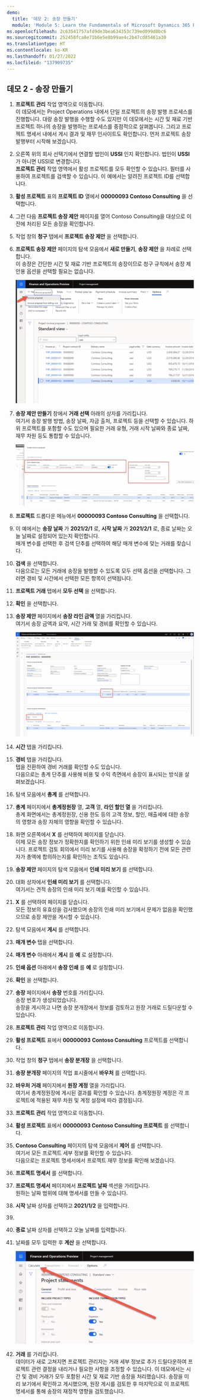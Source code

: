 ```yaml
---
demo:
  title: '데모 2: 송장 만들기'
  module: 'Module 5: Learn the Fundamentals of Microsoft Dynamics 365 Project Operations'
ms.openlocfilehash: 2c63541757afd9de3bea634353c739ed099d0bc6
ms.sourcegitcommit: 252458fca8e71b6e5e8b99ae4c2b47cd85461a30
ms.translationtype: HT
ms.contentlocale: ko-KR
ms.lasthandoff: 01/27/2022
ms.locfileid: "137909735"
---
```

## <a name="demo-2---create-an-invoice"></a>데모 2 - 송장 만들기

1. **프로젝트 관리** 작업 영역으로 이동합니다.  
    이 데모에서는 Project Operations 내에서 단일 프로젝트의 송장 발행 프로세스를 진행합니다. 대량 송장 발행을 수행할 수도 있지만 이 데모에서는 시간 및 재료 기반 프로젝트 하나의 송장을 발행하는 프로세스를 중점적으로 살펴봅니다. 그리고 프로젝트 명세서 내에서 게시 결과 및 재무 인사이트도 확인합니다. 먼저 프로젝트 송장 발행부터 시작해 보겠습니다. 

1. 오른쪽 위의 회사 선택기에서 연결할 법인이 **USSI** 인지 확인합니다. 법인이 **USSI** 가 아니면 USSI로 변경합니다.  
    **프로젝트 관리** 작업 영역에서 활성 프로젝트를 모두 확인할 수 있습니다. 필터를 사용하여 프로젝트를 검색할 수 있습니다. 이 예에서는 알려진 프로젝트 ID를 선택합니다. 

1. **활성 프로젝트** 표의 **프로젝트 ID** 열에서 **00000093 Contoso Consulting** 을 선택합니다.  

1. 그런 다음 **프로젝트 송장 제안** 페이지를 열어 Contoso Consulting을 대상으로 이전에 처리된 모든 송장을 확인합니다. 

1. 작업 창의 **청구** 탭에서 **프로젝트 송장 제안** 을 선택합니다. 

1. **프로젝트 송장 제안** 페이지의 탐색 모음에서 **새로 만들기**, **송장 제안** 을 차례로 선택합니다.  
    이 송장은 간단한 시간 및 재료 기반 프로젝트의 송장이므로 청구 규칙에서 송장 제안용 옵션을 선택할 필요는 없습니다. 

    ![새 송장 제안이 강조 표시된 프로젝트 송장 제안 페이지의 스크린샷](./media/projops_invoice_1_new_invoice_proposal.png)

1. **송장 제안 만들기** 창에서 **거래 선택** 아래의 상자를 가리킵니다.  
    여기서 송장 발행 방법, 송장 날짜, 자금 출처, 프로젝트 등을 선택할 수 있습니다. 하위 프로젝트를 포함할 수도 있으며 필요한 거래 유형, 거래 시작 날짜와 종료 날짜, 재무 차원 등도 통합할 수 있습니다. 

    ![거래 선택 섹션이 강조 표시된 송장 제안 만들기 창의 스크린샷](./media/projops_invoice_2_select_transactions.png)

1. **프로젝트** 드롭다운 메뉴에서 **00000093 Contoso Consulting** 을 선택합니다. 

1. 이 예에서는 **송장 날짜** 가 **2021/2/1** 로, **시작 날짜** 가 **2021/2/1** 로, 종료 날짜는 오늘 날짜로 설정되어 있는지 확인합니다.  
    매개 변수를 선택한 후 검색 단추를 선택하여 해당 매개 변수에 맞는 거래를 찾습니다.

1. **검색** 을 선택합니다.  
    다음으로는 모든 거래에 송장을 발행할 수 있도록 모두 선택 옵션을 선택합니다. 그러면 경비 및 시간에서 선택한 모든 항목이 선택됩니다.

1. **프로젝트 거래** 탭에서 **모두 선택** 을 선택합니다.

1. **확인** 을 선택합니다. 

1. **송장 제안** 페이지에서 **송장 라인 금액** 열을 가리킵니다.  
    여기서 송장 금액과 요약, 시간 거래 및 경비를 확인할 수 있습니다.

    ![송장 라인 금액 열이 강조 표시된 송장 제안 페이지의 스크린샷](./media/projops_invoice_3_invoice_line_amount_column.png)

1. **시간** 탭을 가리킵니다. 

1. **경비** 탭을 가리킵니다.  
    탭을 전환하여 경비 거래를 확인할 수도 있습니다.  
다음으로는 총계 단추를 사용해 비용 및 수익 측면에서 송장이 표시되는 방식을 살펴보겠습니다.

1. 탐색 모음에서 **총계** 를 선택합니다.

1. **총계** 페이지에서 **총계정원장** 열, **고객** 열, **라인 할인 열** 을 가리킵니다.  
    총계 화면에서는 총계정원장, 신용 한도 등의 고객 정보, 할인, 매출세에 대한 송장의 영향과 송장 자체의 영향을 확인할 수 있습니다. 

1. 화면 오른쪽에서 **X** 를 선택하여 페이지를 닫습니다.  
    이제 모든 송장 정보가 정확한지를 확인하기 위한 인쇄 미리 보기를 생성할 수 있습니다. 프로젝트 검토 회의에서 미리 보기를 사용해 송장을 확정하기 전에 모든 관련자가 총액에 합의하는지를 확인하는 조직도 있습니다. 

1. **송장 제안** 페이지의 탐색 모음에서 **인쇄 미리 보기** 를 선택합니다. 

1. 대화 상자에서 **인쇄 미리 보기** 를 선택합니다.  
    여기서는 견적 송장의 인쇄 미리 보기 예를 확인할 수 있습니다. 

1. **X** 를 선택하여 페이지를 닫습니다.  
    모든 정보의 유효성을 검사했으며 송장의 인쇄 미리 보기에서 문제가 없음을 확인했으므로 송장 제안을 게시할 수 있습니다.

1. 탐색 모음에서 **게시** 를 선택합니다.

1. **매개 변수** 탭을 선택합니다.

1. **매개 변수** 아래에서 **게시** 를 **예** 로 설정합니다.

1. **인쇄 옵션** 아래에서 **송장 인쇄** 를 **예** 로 설정합니다.

1. **확인** 을 선택합니다.

1. **송장** 페이지에서 **송장** 번호를 가리킵니다.  
    송장 번호가 생성되었습니다.  
    송장을 게시하고 나면 송장 분개장에서 정보를 검토하고 원장 거래로 드릴다운할 수 있습니다.

1. **프로젝트 관리** 작업 영역으로 이동합니다.

1. **활성 프로젝트** 표에서 **00000093** **Contoso Consulting** 프로젝트를 선택합니다.

1. 작업 창의 **청구** 탭에서 **송장 분개장** 을 선택합니다.

1. **송장 분개장** 페이지의 작업 표시줄에서 **바우처** 를 선택합니다.

1. **바우처 거래** 페이지에서 **원장 계정** 열을 가리킵니다.  
    여기서 총계정원장에 게시된 결과를 확인할 수 있습니다. 총계정원장 계정은 각 프로젝트에 적용된 재무 차원 및 계정 설정에 따라 결정됩니다.

1. **프로젝트 관리** 작업 영역으로 이동합니다. 

1. **활성 프로젝트** 표에서 **00000093 Contoso Consulting 프로젝트** 를 선택합니다.

1. **Contoso Consulting** 페이지의 탐색 모음에서 **제어** 를 선택합니다.  
    여기서 모든 프로젝트 세부 정보를 확인할 수 있습니다.  
    다음으로는 프로젝트 명세서에서 프로젝트 재무 정보를 확인해 보겠습니다.

1. **프로젝트 명세서** 를 선택합니다.

1. **프로젝트 명세서** 페이지에서 **프로젝트 날짜** 섹션을 가리킵니다.  
원하는 날짜 범위에 대해 명세서를 만들 수 있습니다.

1. **시작** 날짜 상자를 선택하고 **2021/1/2** 을 입력합니다.
1. 
1. **종료** 날짜 상자를 선택하고 오늘 날짜를 입력합니다.

1. 날짜를 모두 입력한 후 **계산** 을 선택합니다.

    ![계산 옵션이 강조 표시된 프로젝트 명세서 페이지의 스크린샷](./media/projops_invoice_4_calculate.png)

1. **거래** 를 가리킵니다.  
    데이터가 새로 고쳐지면 프로젝트 관리자는 거래 세부 정보로 추가 드릴다운하여 프로젝트 관련 결정을 내리거나 필요한 사항을 조정할 수 있습니다. 이 데모에서는 시간 및 경비 거래가 모두 포함된 시간 및 재료 기반 송장을 처리했습니다. 송장을 미리 보기에서 확인하고 게시했으며, 원장 게시를 검토한 후 마지막으로 이 프로젝트 명세서를 통해 송장의 재정적 영향을 검토했습니다.
